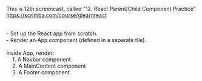 This is 12th screencast, called "12. React Parent/Child Component Practice"<br />
https://scrimba.com/course/glearnreact

<br />
- Set up the React app from scratch.<br />
- Render an App component (defined in a separate file).<br />

<br />
Inside App, render:<br />
&nbsp;&nbsp;&nbsp;&nbsp;1. A Navbar component<br />
&nbsp;&nbsp;&nbsp;&nbsp;2. A MainContent component<br />
&nbsp;&nbsp;&nbsp;&nbsp;3. A Footer component
